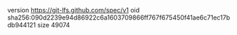version https://git-lfs.github.com/spec/v1
oid sha256:090d2239e94d86922c6a1603709866ff767f675450f41ae6c71ec17bdb944121
size 49074
